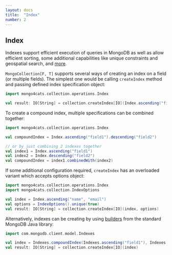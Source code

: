 ```yaml
---
layout: docs
title:  "Index"
number: 2
---
```


## Index

Indexes support efficient execution of queries in MongoDB as well as allow efficient sorting, some additional capabilities like unique constraints and geospatial search, and [more](https://docs.mongodb.com/manual/indexes/). 

`MongoCollection[F, T]` supports several ways of creating an index on a field (or multiple fields).
The simplest one would be calling `createIndex` method and passing defined index specification object:

```scala
import mongo4cats.collection.operations.Index

val result: IO[String] = collection.createIndex[IO](Index.ascending("field"))
```
To create a compound index, multiple specifications can be combined together:

```scala
import mongo4cats.collection.operations.Index

val compoundIndex = Index.ascending("field1").descending("field2")

// or by just combining 2 indexes together
val index1 = Index.ascending("field1")
val index2 = Index.descending("field2")
val compoundIndex = index1.combinedWith(index2)
```
If some additional configuration required, `createIndex` has an overloaded variant which accepts options object:

```scala
import mongo4cats.collection.operations.Index
import mongo4cats.collection.IndexOptions

val index = Index.ascending("name", "email")
val options = IndexOptions().unique(true)
val result: IO[String] = collection.createIndex[IO](index, options)
```
Alternatively, indexes can be creating by using [builders](https://docs.mongodb.com/drivers/java/sync/current/fundamentals/builders/indexes/) from the standard MongoDB Java library:
```scala
import com.mongodb.client.model.Indexes

val index = Indexes.compoundIndex(Indexes.ascending("field1"), Indexes.ascending("field2"))
val result: IO[String] = collection.createIndex[IO](index)
```